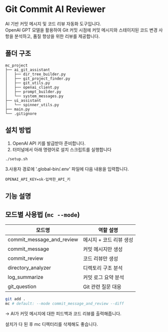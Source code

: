 # Git Commit AI Reviewer

AI 기반 커밋 메시지 및 코드 리뷰 자동화 도구입니다.  
OpenAI GPT 모델을 활용하여 Git 커밋 시점에 커밋 메시지와 스테이지된 코드 변경 사항을 분석하고, 품질 향상을 위한 리뷰를 제공합니다.

## 폴더 구조
```
mc_project
├── ai_git_assistant
│   ├── dir_tree_builder.py
│   ├── git_project_finder.py
│   ├── git_utils.py
│   ├── openai_client.py
│   ├── prompt_builder.py
│   └── system_messages.py
├── ui_assistant
│   └── spinner_utils.py
├── main.py
└── .gitignore
```
## 설치 방법
1. OpenAI API 키를 발급받아 준비합니다.
2. 터미널에서 아래 명령어로 설치 스크립트를 실행합니다

```bash
./setup.sh
```

3.사용자 경로에  '.global-bin/.env' 파일에 다음 내용을 입력합니다.
```
OPENAI_API_KEY=sk-입력한_API_키
```
## 기능 설명

## 모드별 사용법 (`mc --mode`)
| 모드명                      | 역할 설명 |
|----------------------------|------------|
| commit_message_and_review | 메시지 + 코드 리뷰 생성 |
| commit_message             | 커밋 메시지만 생성 |
| commit_review              | 코드 리뷰만 생성 |
| directory_analyzer         | 디렉토리 구조 분석 |
| log_summarize              | 커밋 로그 요약 분석 |
| git_question               | Git 관련 질문 대응 |

```bash
git add .
mc # default: --mode commit_message_and_review --diff
```
→ AI가 커밋 메시지에 대한 피드백과 코드 리뷰를 출력해줍니다.

설치가 다 된 후 mc 디렉터리를 삭제해도 좋습니다.
